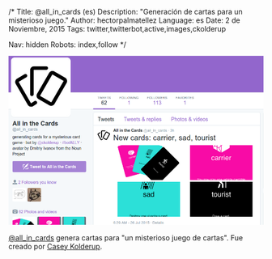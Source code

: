 /*
Title: @all_in_cards (es)
Description: "Generación de cartas para un misterioso juego."
Author: hectorpalmatellez
Language: es
Date: 2 de Noviembre, 2015
Tags: twitter,twitterbot,active,images,ckolderup

Nav: hidden
Robots: index,follow
*/

[![](/content/bots/twitterbots/images/all_in_cards.png)](https://twitter.com/all_in_cards)

[@all_in_cards](https://twitter.com/all_in_cards) genera cartas para "un misterioso juego de cartas". Fue creado por [Casey Kolderup](https://twitter.com/ckolderup).